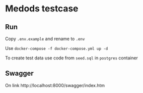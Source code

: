 # Medods testcase

## Run

Copy `.env.example` and rename to `.env`

Use `docker-compose -f docker-compose.yml up -d`

To create test data use code from `seed.sql` in `postgres` container

## Swagger

On link http://localhost:8000/swagger/index.htm